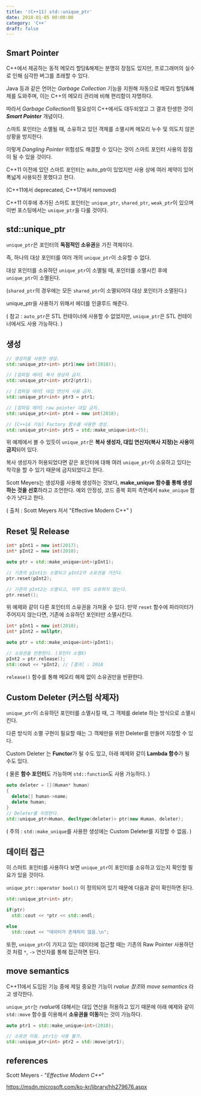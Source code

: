 ```yaml
---
title: '(C++11) std::unique_ptr'
date: 2018-01-05 00:00:00
category: 'C++'
draft: false
---
```

## Smart Pointer

C++에서 제공하는 동적 메모리 할당&해제는 분명히 장점도 있지만, 프로그래머의 실수로 인해 심각한 버그를 초래할 수 있다.

Java 등과 같은 언어는 *Garbage Collection* 기능을 지원해 자동으로 메모리 할당&해제를 도와주며, 이는 C++의 메모리 관리에 비해 편리함이 자명하다.

따라서 *Garbage Collection*의 필요성이 C++에서도 대두되었고 그 결과 탄생한 것이 ***Smart Pointer*** 개념이다.

스마트 포인터는 소멸될 때, 소유하고 있던 객체를 소멸시켜 메모리 누수 및 의도치 않은 상황을 방지한다.

이렇게 *Dangling Pointer* 위험성도 해결할 수 있다는 것이 스마트 포인터 사용의 장점이 될 수 있을 것이다.

C++11 이전에 있던 스마트 포인터는 auto_ptr이 있었지만 사용 상에 여러 제약이 있어 폭넓게 사용되진 못했다고 한다.

(C++11에서 deprecated, C++17에서 removed)

C++11 이후에 추가된 스마트 포인터는 `unique_ptr`, `shared_ptr`, `weak_ptr`이 있으며 이번 포스팅에서는 `unique_ptr`을 다룰 것이다.


## std::unique_ptr

`unique_ptr`은 포인터의 **독점적인 소유권**을 가진 객체이다.

즉, 하나의 대상 포인터를 여러 개의 `unique_ptr`이 소유할 수 없다.

대상 포인터를 소유하던 `unique_ptr`이 소멸될 때, 포인터를 소멸시킨 후에 `unique_ptr`이 소멸된다.

(`shared_ptr`의 경우에는 모든 `shared_ptr`이 소멸되어야 대상 포인터가 소멸된다.)

unique_ptr을 사용하기 위해서 <memory> 헤더를 인클루드 해준다.

( 참고 : `auto_ptr`은 STL 컨테이너에 사용할 수 없었지만, `unique_ptr`은 STL 컨테이너에서도 사용 가능하다. )


## 생성

```cpp
// 생성자를 사용한 생성.
std::unique_ptr<int> ptr1(new int(2018));

// [컴파일 에러] 복사 생성자 금지.
std::unique_ptr<int> ptr2(ptr1);

// [컴파일 에러] 대입 연산자 사용 금지.
std::unique_ptr<int> ptr3 = ptr1;

// [컴파일 에러] raw pointer 대입 금지.
std::unique_ptr<int> ptr4 = new int(2018);

// [C++14 기능] Factory 함수를 사용한 생성.
std::unique_ptr<int> ptr5 = std::make_unique<int>(5);
```

위 예제에서 볼 수 있듯이 `unique_ptr`은 **복사 생성자, 대입 연산자(복사 지정)는 사용이 금지**되어 있다.

복사 생성자가 허용되었다면 같은 포인터에 대해 여러 `unique_ptr`이 소유하고 있다는 착각을 할 수 있기 때문에 금지되었다고 한다.

Scott Meyers는 생성자를 사용해 생성하는 것보다, **make_unique 함수를 통해 생성하는 것을 선호**하라고 조언한다. 예외 안정성, 코드 중복 회피 측면에서 `make_unique` 함수가 낫다고 한다.

( 출처 : Scott Meyers 저서 "Effective Modern C++" )


## Reset 및 Release

```cpp
int* pInt1 = new int(2017);
int* pInt2 = new int(2018);

auto ptr = std::make_unique<int>(pInt1);

// 기존의 pInt1는 소멸되고 pInt2의 소유권을 가진다.
ptr.reset(pInt2);

// 기존의 pInt2는 소멸되고, 아무 것도 소유하지 않는다.
ptr.reset();
```

위 예제와 같이 다른 포인터의 소유권을 가져올 수 있다.
만약 `reset` 함수에 파라미터가 주어지지 않는다면, 기존에 소유하던 포인터만 소멸시킨다.

```cpp
int* pInt1 = new int(2018);
int* pInt2 = nullptr;

auto ptr = std::make_unique<int>(pInt1);

// 소유권을 반환한다. (포인터 소멸X)
pInt2 = ptr.release();
std::cout << *pInt2; // [결과] : 2018
```

`release()` 함수를 통해 메모리 해제 없이 소유권만을 반환한다.


## Custom Deleter (커스텀 삭제자)

`unique_ptr`이 소유하던 포인터를 소멸시킬 때, 그 객체를 delete 하는 방식으로 소멸시킨다.

다른 방식의 소멸 구현이 필요할 때는 그 객체만을 위한 Deleter를 만들어 지정할 수 있다.

Custom Deleter 는 **Functor**가 될 수도 있고, 아래 예제와 같이 **Lambda 함수**가 될 수도 있다.

( 물론 **함수 포인터**도 가능하며 `std::function`도 사용 가능하다. )

```cpp
auto deleter = [](Human* human)
{
  delete[] human->name;
  delete human;
}
// Deleter를 지정한다.
std::unique_ptr<Human, decltype(deleter)> ptr(new Human, deleter);
```

( 주의 : `std::make_unique`를 사용한 생성에는 Custom Deleter를 지정할 수 없음. )


## 데이터 접근

이 스마트 포인터를 사용하다 보면 `unique_ptr`이 포인터를 소유하고 있는지 확인할 필요가 있을 것이다.

`unique_ptr::operator bool()` 이 정의되어 있기 때문에 다음과 같이 확인하면 된다.

```cpp
std::unique_ptr<int> ptr;

if(ptr)
  std::cout << *ptr << std::endl;

else
  std::cout << "데이터가 존재하지 않음.\n";
```

또한, `unique_ptr`이 가지고 있는 데이터에 접근할 때는 기존의 Raw Pointer 사용하던 것 처럼 `*`, `->` 연산자를 통해 접근하면 된다.


## move semantics

C++11에서 도입된 기능 중에 제일 중요한 기능이 *rvalue 참조*와 *move semantics* 라고 생각한다.

`unique_ptr`는 *rvalue*에 대해서는 대입 연산을 허용하고 있기 때문에 아래 예제와 같이 `std::move` 함수를 이용해서 **소유권을 이동**하는 것이 가능하다.

```cpp
auto ptr1 = std::make_unique<int>(2018);

// 소유권 이동. ptr1는 사용 불가.
std::unique_ptr<int> ptr2 = std::move(ptr1);
```


## references

Scott Meyers - "*Effective Modern C++*"

https://msdn.microsoft.com/ko-kr/library/hh279676.aspx